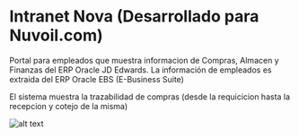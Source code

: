 # Intranet Nova (Desarrollado para Nuvoil.com)

Portal para empleados que muestra informacion de Compras, Almacen y Finanzas del ERP Oracle JD Edwards. La información de empleados es extraida del ERP Oracle EBS (E-Business Suite)

El sistema muestra la trazabilidad de compras (desde la requicicion hasta la recepcion y cotejo de la misma)

![alt text](https://github.com/carloxdev/nova/blob/master/screenshots/compras.png)



